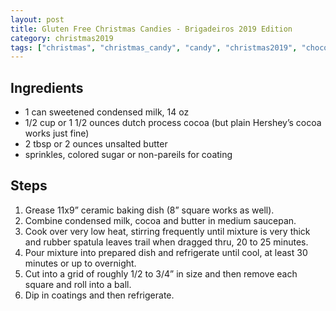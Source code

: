 ```yaml
---
layout: post
title: Gluten Free Christmas Candies - Brigadeiros 2019 Edition
category: christmas2019
tags: ["christmas", "christmas_candy", "candy", "christmas2019", "chocolate"]
---
```

## Ingredients

* 1 can sweetened condensed milk, 14 oz
* 1/2 cup or 1 1/2 ounces dutch process cocoa (but plain Hershey’s cocoa works just fine)
* 2 tbsp or 2 ounces unsalted butter
* sprinkles, colored sugar or non-pareils for coating

## Steps

1. Grease 11x9” ceramic baking dish (8” square works as well).
2. Combine condensed milk, cocoa and butter in medium saucepan.
3.  Cook over very low heat, stirring frequently until mixture is very thick and rubber spatula leaves trail when dragged thru, 20 to 25 minutes.
4. Pour mixture into prepared dish and refrigerate until cool, at least 30 minutes or up to overnight.
5. Cut into a grid of roughly 1/2 to 3/4” in size and then remove each square and roll into a ball. 
6. Dip in coatings and then refrigerate.
